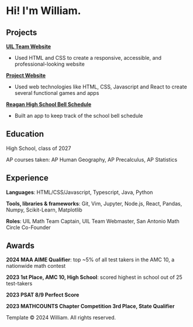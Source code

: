 # Hi! I'm William.

## Projects

[**UIL Team Website**](https://reagan-uil.github.io)
- Used HTML and CSS to create a responsive, accessible, and professional-looking website

[**Project Website**](https://renaissancedog.github.io/myprojects)
- Used web technologies like HTML, CSS, Javascript and React to create several functional games and apps

[**Reagan High School Bell Schedule**](https://renaissancedog.github.io/reagan-schedule/)
- Built an app to keep track of the school bell schedule

## Education

High School, class of 2027

AP courses taken: AP Human Geography, AP Precalculus, AP Statistics

## Experience

**Languages**: HTML/CSS/Javascript, Typescript, Java, Python

**Tools, libraries & frameworks**: Git, Vim, Jupyter, Node.js, React, Pandas, Numpy, Scikit-Learn, Matplotlib

**Roles**: UIL Math Team Captain, UIL Team Webmaster, San Antonio Math Circle Co-Founder

## Awards

**2024 MAA AIME Qualifier**: top ~5% of all test takers in the AMC 10, a nationwide math contest

**2023 1st Place, AMC 10, High School**: scored highest in school out of 25 test-takers

**2023 PSAT 8/9 Perfect Score**

**2023 MATHCOUNTS Chapter Competition 3rd Place, State Qualifier**

Template &copy; 2024 William. All rights reserved.
